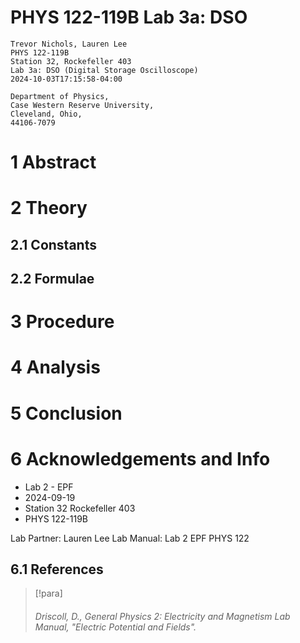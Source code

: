 # PHYS 122-119B Lab 3a: DSO

```
Trevor Nichols, Lauren Lee
PHYS 122-119B
Station 32, Rockefeller 403
Lab 3a: DSO (Digital Storage Oscilloscope)
2024-10-03T17:15:58-04:00

Department of Physics,
Case Western Reserve University,
Cleveland, Ohio,
44106-7079
```
# 1 Abstract

# 2 Theory
## 2.1 Constants
## 2.2 Formulae
# 3 Procedure
# 4 Analysis
# 5 Conclusion

# 6 Acknowledgements and Info

- Lab 2 - EPF
- 2024-09-19
- Station 32 Rockefeller 403
- PHYS 122-119B

Lab Partner: Lauren Lee
Lab Manual: Lab 2 EPF PHYS 122

## 6.1 References

> [!para]
> ###### Driscoll, D., *General Physics 2: Electricity and Magnetism Lab Manual*, "Electric Potential and Fields".
